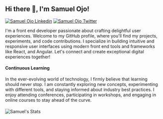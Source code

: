 <h2> Hi there 👋, I'm Samuel Ojo! </h2>

[![Samuel Ojo Linkedin](https://img.shields.io/badge/LinkedIn-0077B5?style=for-the-badge&logo=linkedin&logoColor=white)](https://www.linkedin.com/in/greatsamuelojo/)
[![Samuel Ojo Twitter](https://img.shields.io/badge/Twitter-1DA1F2?style=for-the-badge&logo=twitter&logoColor=white)](https://twitter.com/greatsamuelojo)

 I'm a front end developer passionate about crafting delightful user experiences. Welcome to my GitHub profile, where you'll find my projects, experiments, and code contributions. I specialize in building intuitive and responsive user interfaces using modern front end tools and frameworks like React, and Angular. Let's connect and create exceptional digital experiences together!

#### Continuous Learning
In the ever-evolving world of technology, I firmly believe that learning should never stop. I am constantly exploring new concepts, experimenting with different tools, and staying informed about industry best practices. I enjoy attending conferences, participating in workshops, and engaging in online courses to stay ahead of the curve.
<!-- - ![Samuel's Stats](https://github-readme-stats.vercel.app/api/top-langs/?username=greatsamist&theme=blue-green)
 -->

<!--
**greatsamist/greatsamist** is a ✨ _special_ ✨ repository because its `README.md` (this file) appears on your GitHub profile.

Here are some ideas to get you started:

- 🔭 I’m currently working on ...
- 🌱 I’m currently learning ...
- 👯 I’m looking to collaborate on ...
- 🤔 I’m looking for help with ...
- 💬 Ask me about ...
- 📫 How to reach me: ...
- 😄 Pronouns: ...
- ⚡ Fun fact: ...
-->
#### 
 ![Samuel's Stats](https://github-readme-stats.vercel.app/api/top-langs/?username=greatsamist&theme=blue-green)
